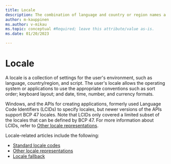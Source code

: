 ```yaml
---
title: Locale
description: The combination of language and country or region names a locale.
author: m-kauppinen
ms.author: v-mikau
ms.topic: conceptual #Required; leave this attribute/value as-is.
ms.date: 01/20/2023

---
```


# Locale

A locale is a collection of settings for the user's environment, such as language, country/region, and script. The user's locale allows the operating system or applications to use the appropriate conventions such as sort order; keyboard layout; and date, time, number, and currency formats.

Windows, and the APIs for creating applications, formerly used Language Code Identifiers (LCIDs) to specify locales, but newer versions of the APIs support BCP 47 locales. Note that LCIDs only covered a limited subset of the locales that can be defined by BCP 47. For more information about LCIDs, refer to [Other locale representations](other-locale-names.md).

Locale-related articles include the following:

- [Standard locale codes](standard-locale-names.md)
- [Other locale representations](other-locale-names.md)
- [Locale fallback](fallback.md)
